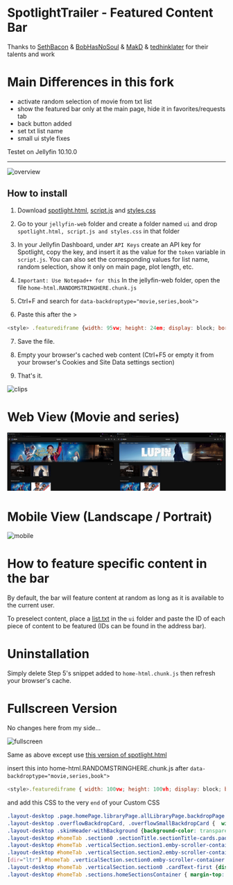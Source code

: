# SpotlightTrailer - Featured Content Bar
Thanks to [SethBacon](https://forum.jellyfin.org/u-sethbacon) & [BobHasNoSoul](https://github.com/BobHasNoSoul) & [MakD](https://github.com/MakD) & [tedhinklater](https://github.com/tedhinklater) for their talents and work

# Main Differences in this fork
- activate random selection of movie from txt list
- show the featured bar only at the main page, hide it in favorites/requests tab
- back button added
- set txt list name
- small ui style fixes

Testet on Jellyfin 10.10.0

---

![overview](/images/demo1.gif)


## How to install
1. Download [spotlight.html](/spotlight.html), [script.js](/script.js) and [styles.css](/styles.css)

2. Go to your ```jellyfin-web``` folder and create a folder named ```ui``` and drop ```spotlight.html, script.js and styles.css``` in that folder

3. In your Jellyfin Dashboard, under ```API Keys``` create an API key for Spotlight, copy the key, and insert it as the value for the ```token``` variable in ```script.js```. You can also set the corresponding values for list name, random selection, show it only on main page, plot length, etc.

4. ```Important: Use Notepad++ for this``` In the jellyfin-web folder, open the file ```home-html.RANDOMSTRINGHERE.chunk.js```

5. Ctrl+F and search for ```data-backdroptype="movie,series,book">``` 

6. Paste this after the >

```js
<style> .featurediframe {width: 95vw; height: 24em; display: block; border: 0; margin: -1em auto 0;} @media (min-width: 2100px) {.featurediframe {height: 33em;}} @media (max-width: 1599px) {.featurediframe {margin-top: 1.2em;}} @media (max-width: 800px) {.featurediframe {margin-top: 0.8em;}} </style> <iframe class="featurediframe" src="/web/ui/spotlight.html"></iframe>
```
7. Save the file.

8. Empty your browser's cached web content (Ctrl+F5 or empty it from your browser's Cookies and Site Data settings section)

9. That's it.

![clips](/images/all_clips.gif)

# Web View (Movie and series)
![mobile](/images/desktop.png)

# Mobile View (Landscape / Portrait)
![mobile](/images/mobile.png)

# How to feature specific content in the bar

By default, the bar will feature content at random as long as it is available to the current user. 

To preselect content, place a [list.txt](link) in the ```ui``` folder and paste the ID of each piece of content to be featured (IDs can be found in the address bar). 

# Uninstallation

Simply delete Step 5's snippet added to ```home-html.chunk.js``` then refresh your browser's cache.

# Fullscreen Version

No changes here from my side...

![fullscreen](/images/fullscreen.gif)

Same as above except use [this version of spotlight.html](/fullscreen/spotlight.html) 

insert this into home-html.RANDOMSTRINGHERE.chunk.js after ```data-backdroptype="movie,series,book">``` 

```js
<style>.featurediframe { width: 100vw; height: 100vh; display: block; border: 0px solid #000; margin: 0 auto; margin-bottom: 40px} @media (max-width:1000px) and (orientation:portrait) {.featurediframe {height: 46vh; width: 95vw;}} @media (max-width:1000px) and (orientation:landscape) {.featurediframe {height: 98vh; width: 95vw;}} @media (min-width: 2000px) { .featurediframe {height:102vh;}}</style><iframe class="featurediframe" src="/web/ui/spotlight.html"></iframe>
```

and add this CSS to the very ```end``` of your Custom CSS

```css
.layout-desktop .page.homePage.libraryPage.allLibraryPage.backdropPage.pageWithAbsoluteTabs.withTabs.mainAnimatedPage { margin-top:-4.5em;}
.layout-desktop .overflowBackdropCard, .overflowSmallBackdropCard {  width: 12.7vw !important;  padding-right: 1.85em;}
.layout-desktop .skinHeader-withBackground {background-color: transparent; backdrop-filter: blur(0px);}
.layout-desktop #homeTab .section0 .sectionTitle.sectionTitle-cards.padded-left {  display: none !important;}
.layout-desktop #homeTab .verticalSection.section1.emby-scroller-container {  position: relative;  top: -27em;  left: 73em; width: 44vw; margin-bottom: -17em;}
.layout-desktop #homeTab .verticalSection.section2.emby-scroller-container::after { content: ''; position: fixed; top: 0; left: 0; width: 100%; height: 100vw; background: black; z-index: -1;}
[dir="ltr"] #homeTab .verticalSection.section0.emby-scroller-container .emby-scrollbuttons {right: -5em; top: -2em;}
.layout-desktop #homeTab .verticalSection.section0 .cardText-first {display: none !important;}
.layout-desktop #homeTab .sections.homeSectionsContainer { margin-top: 2em;}
```
